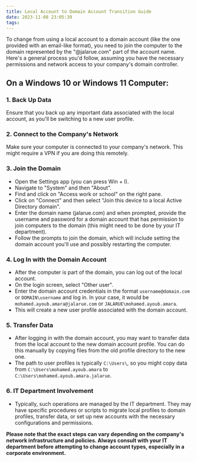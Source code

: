 ```yaml
---
title: Local Account to Domain Account Transition Guide
date: 2023-11-08 23:05:39
tags:
---
```


To change from using a local account to a domain account (like the one provided with an email-like format), you need to join the computer to the domain represented by the "@jalarue.com" part of the account name. Here's a general process you'd follow, assuming you have the necessary permissions and network access to your company's domain controller.

<!-- more -->

## On a Windows 10 or Windows 11 Computer:

### 1. Back Up Data

Ensure that you back up any important data associated with the local account, as you'll be switching to a new user profile.

### 2. Connect to the Company's Network

Make sure your computer is connected to your company's network. This might require a VPN if you are doing this remotely.

### 3. Join the Domain

- Open the Settings app (you can press Win + I).
- Navigate to "System" and then "About".
- Find and click on "Access work or school" on the right pane.
- Click on "Connect" and then select "Join this device to a local Active Directory domain".
- Enter the domain name (jalarue.com) and when prompted, provide the username and password for a domain account that has permission to join computers to the domain (this might need to be done by your IT department).
- Follow the prompts to join the domain, which will include setting the domain account you'll use and possibly restarting the computer.

### 4. Log In with the Domain Account

- After the computer is part of the domain, you can log out of the local account.
- On the login screen, select "Other user".
- Enter the domain account credentials in the format `username@domain.com` or `DOMAIN\username` and log in. In your case, it would be `mohamed.ayoub.amara@jalarue.com` or `JALARUE\mohamed.ayoub.amara`.
- This will create a new user profile associated with the domain account.

### 5. Transfer Data

- After logging in with the domain account, you may want to transfer data from the local account to the new domain account profile. You can do this manually by copying files from the old profile directory to the new one.
- The path to user profiles is typically `C:\Users\`, so you might copy data from `C:\Users\mohamed.ayoub.amara` to `C:\Users\mohamed.ayoub.amara.jalarue`.

### 6. IT Department Involvement

- Typically, such operations are managed by the IT department. They may have specific procedures or scripts to migrate local profiles to domain profiles, transfer data, or set up new accounts with the necessary configurations and permissions.

**Please note that the exact steps can vary depending on the company's network infrastructure and policies. Always consult with your IT department before attempting to change account types, especially in a corporate environment.**
